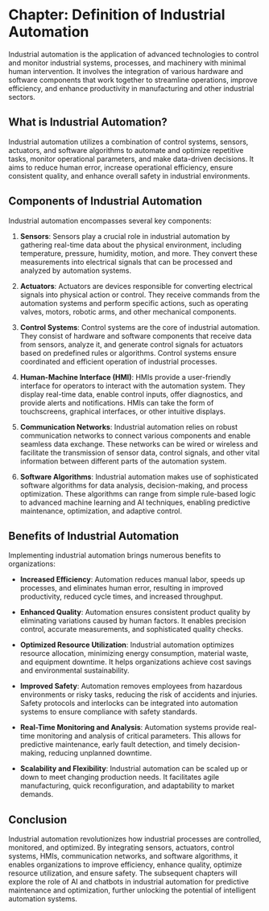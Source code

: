Chapter: Definition of Industrial Automation
============================================

Industrial automation is the application of advanced technologies to control and monitor industrial systems, processes, and machinery with minimal human intervention. It involves the integration of various hardware and software components that work together to streamline operations, improve efficiency, and enhance productivity in manufacturing and other industrial sectors.

**What is Industrial Automation?**
----------------------------------

Industrial automation utilizes a combination of control systems, sensors, actuators, and software algorithms to automate and optimize repetitive tasks, monitor operational parameters, and make data-driven decisions. It aims to reduce human error, increase operational efficiency, ensure consistent quality, and enhance overall safety in industrial environments.

**Components of Industrial Automation**
---------------------------------------

Industrial automation encompasses several key components:

1. **Sensors**: Sensors play a crucial role in industrial automation by gathering real-time data about the physical environment, including temperature, pressure, humidity, motion, and more. They convert these measurements into electrical signals that can be processed and analyzed by automation systems.

2. **Actuators**: Actuators are devices responsible for converting electrical signals into physical action or control. They receive commands from the automation systems and perform specific actions, such as operating valves, motors, robotic arms, and other mechanical components.

3. **Control Systems**: Control systems are the core of industrial automation. They consist of hardware and software components that receive data from sensors, analyze it, and generate control signals for actuators based on predefined rules or algorithms. Control systems ensure coordinated and efficient operation of industrial processes.

4. **Human-Machine Interface (HMI)**: HMIs provide a user-friendly interface for operators to interact with the automation system. They display real-time data, enable control inputs, offer diagnostics, and provide alerts and notifications. HMIs can take the form of touchscreens, graphical interfaces, or other intuitive displays.

5. **Communication Networks**: Industrial automation relies on robust communication networks to connect various components and enable seamless data exchange. These networks can be wired or wireless and facilitate the transmission of sensor data, control signals, and other vital information between different parts of the automation system.

6. **Software Algorithms**: Industrial automation makes use of sophisticated software algorithms for data analysis, decision-making, and process optimization. These algorithms can range from simple rule-based logic to advanced machine learning and AI techniques, enabling predictive maintenance, optimization, and adaptive control.

**Benefits of Industrial Automation**
-------------------------------------

Implementing industrial automation brings numerous benefits to organizations:

* **Increased Efficiency**: Automation reduces manual labor, speeds up processes, and eliminates human error, resulting in improved productivity, reduced cycle times, and increased throughput.

* **Enhanced Quality**: Automation ensures consistent product quality by eliminating variations caused by human factors. It enables precision control, accurate measurements, and sophisticated quality checks.

* **Optimized Resource Utilization**: Industrial automation optimizes resource allocation, minimizing energy consumption, material waste, and equipment downtime. It helps organizations achieve cost savings and environmental sustainability.

* **Improved Safety**: Automation removes employees from hazardous environments or risky tasks, reducing the risk of accidents and injuries. Safety protocols and interlocks can be integrated into automation systems to ensure compliance with safety standards.

* **Real-Time Monitoring and Analysis**: Automation systems provide real-time monitoring and analysis of critical parameters. This allows for predictive maintenance, early fault detection, and timely decision-making, reducing unplanned downtime.

* **Scalability and Flexibility**: Industrial automation can be scaled up or down to meet changing production needs. It facilitates agile manufacturing, quick reconfiguration, and adaptability to market demands.

**Conclusion**
--------------

Industrial automation revolutionizes how industrial processes are controlled, monitored, and optimized. By integrating sensors, actuators, control systems, HMIs, communication networks, and software algorithms, it enables organizations to improve efficiency, enhance quality, optimize resource utilization, and ensure safety. The subsequent chapters will explore the role of AI and chatbots in industrial automation for predictive maintenance and optimization, further unlocking the potential of intelligent automation systems.
